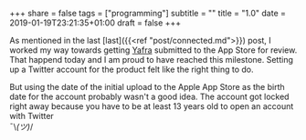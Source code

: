 +++
share = false
tags = ["programming"]
subtitle = ""
title = "1.0"
date = 2019-01-19T23:21:35+01:00
draft =  false
+++

As mentioned in the last [last]({{<ref "post/connected.md"\>}}) post, I worked my way towards getting [Yafra](https://unsignedpixel.com/yafra) submitted to the App Store for review. That happend today and I am proud to have reached this milestone. Setting up a Twitter account for the product felt like the right thing to do.

<!--more-->

 But using the date of the initial upload to the Apple App Store as the birth date for the account probably wasn't a good idea. The account got locked right away because you have to be at least 13 years old to open an account with Twitter <br>¯\\_(ツ)_/ 
